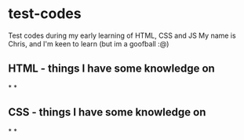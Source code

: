 # test-codes

Test codes during my early learning of HTML, CSS and JS
My name is Chris, and I'm keen to learn (but im a goofball :@)

## HTML - things I have some knowledge on

\* \*

## CSS - things I have some knowledge on

\* \*
